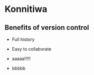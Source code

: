 # Konnitiwa

## Benefits of version control
* Full history
* Easy to collaborate

* aaaaa!!!!!
* bbbbb